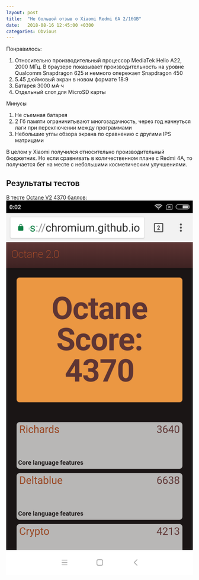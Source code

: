 ```yaml
---
layout: post
title:  "Не большой отзыв о Xiaomi Redmi 6A 2/16GB"
date:   2018-08-16 12:45:00 +0300
categories: Obvious
---
```


Понравилось:

1. Относительно производительный процессор MediaTek Helio A22, 2000 МГц.
В браузере показывает производительность на уровне Qualcomm Snapdragon 625 и
немного опережает Snapdragon 450
2. 5.45 дюймовый экран в новом формате 18:9
3. Батарея 3000 мА⋅ч
4. Отдельный слот для MicroSD карты

Минусы

1. Не съемная батарея
2. 2 Гб памяти ограничитывают многозадачность, через год начнуться лаги при
переключении между программами
3. Небольшие углы обзора экрана по сравнению с другими IPS матрицами

В целом у Xiaomi получился относительно производительный бюджетник. Но если
сравнивать в количественном плане с Redmi 4A, то получается бег на месте с
небольшими косметическим улучшениями.

## Результаты тестов

В тесте [Octane V2](https://chromium.github.io/octane/) 4370 баллов:
![Результаты тестов Octane V2](/files/redmi-6a/Screenshot_2018-08-15-00-02-58-728_com.android.chrome.png " Octane V2 4370")
